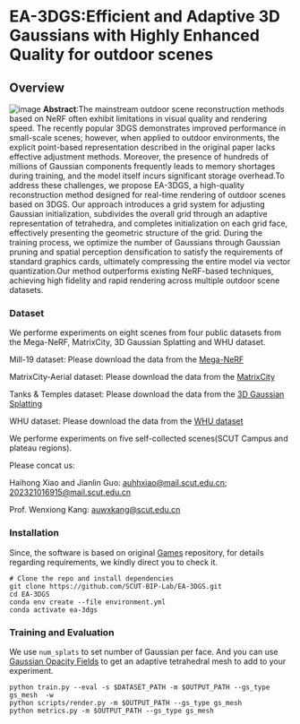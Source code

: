 # EA-3DGS:Efficient and Adaptive 3D Gaussians with Highly Enhanced Quality for outdoor scenes

## Overview
![image](https://github.com/user-attachments/assets/5474880f-e1ac-40cf-9c21-710be3c690c8)
**Abstract**:The mainstream outdoor scene reconstruction methods based on NeRF often exhibit limitations in visual quality and rendering speed. The recently popular 3DGS demonstrates improved performance in small-scale scenes; however, when applied to outdoor environments, the explicit point-based representation described in the original paper lacks effective adjustment methods. Moreover, the presence of hundreds of millions of Gaussian components frequently leads to memory shortages during training, and the model itself incurs significant storage overhead.To address these challenges, we propose EA-3DGS, a high-quality reconstruction method designed for real-time rendering of outdoor scenes based on 3DGS. Our approach introduces a grid system for adjusting Gaussian initialization, subdivides the overall grid through an adaptive representation of tetrahedra, and completes initialization on each grid face, effectively presenting the geometric structure of the grid. During the training process, we optimize the number of Gaussians through Gaussian pruning and spatial perception densification to satisfy the requirements of standard graphics cards, ultimately compressing the entire model via vector quantization.Our method outperforms existing NeRF-based techniques, achieving high fidelity and rapid rendering across multiple outdoor scene datasets.  
### Dataset
We performe experiments on eight scenes from four public datasets from the Mega-NeRF, MatrixCity, 3D Gaussian Splatting and WHU dataset.

Mill-19 dataset:
Please download the data from the [Mega-NeRF](https://github.com/cmusatyalab/mega-nerf)

MatrixCity-Aerial dataset:
Please download the data from the [MatrixCity](https://city-super.github.io/matrixcity/)

Tanks & Temples dataset:
Please download the data from the [3D Gaussian Splatting](https://repo-sam.inria.fr/fungraph/3d-gaussian-splatting/)

WHU dataset:
Please download the data from the [WHU dataset](http://gpcv.whu.edu.cn/data/)

We performe experiments on five self-collected scenes(SCUT Campus and plateau regions).

Please concat us:

Haihong Xiao and Jianlin Guo: auhhxiao@mail.scut.edu.cn; 202321016915@mail.scut.edu.cn

Prof. Wenxiong Kang: auwxkang@scut.edu.cn

### Installation

Since, the software is based on original [Games](https://github.com/waczjoan/gaussian-mesh-splatting/tree/main) repository, for details regarding requirements, we kindly direct you to check it.
```shell
# Clone the repo and install dependencies
git clone https://github.com/SCUT-BIP-Lab/EA-3DGS.git
cd EA-3DGS
conda env create --file environment.yml
conda activate ea-3dgs
```
### Training and Evaluation

We use `num_splats` to set number of Gaussian per face. And you can use [Gaussian Opacity Fields](https://github.com/autonomousvision/gaussian-opacity-fields) to get an adaptive tetrahedral mesh to add to your experiment.
```shell
python train.py --eval -s $DATASET_PATH -m $OUTPUT_PATH --gs_type gs_mesh  -w
python scripts/render.py -m $OUTPUT_PATH --gs_type gs_mesh
python metrics.py -m $OUTPUT_PATH --gs_type gs_mesh
```




